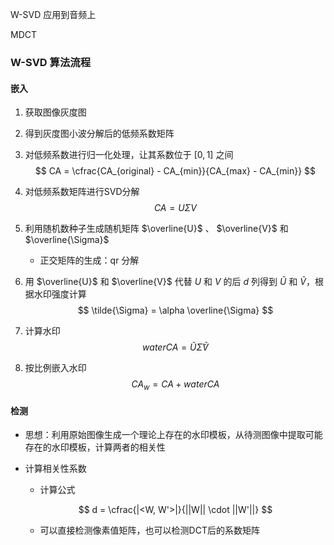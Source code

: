 W-SVD 应用到音频上

MDCT



### W-SVD 算法流程

#### 嵌入

1. 获取图像灰度图

2. 得到灰度图小波分解后的低频系数矩阵

3. 对低频系数进行归一化处理，让其系数位于 $[0, 1]$ 之间
   $$
   CA = \cfrac{CA_{original} - CA_{min}}{CA_{max} - CA_{min}}
   $$

4. 对低频系数矩阵进行SVD分解
   $$
   CA = U \Sigma V
   $$
   

5. 利用随机数种子生成随机矩阵 $\overline{U}$ 、 $\overline{V}$ 和 $\overline{\Sigma}$

   - 正交矩阵的生成：qr 分解

6. 用 $\overline{U}$ 和 $\overline{V}$ 代替 $U$ 和 $V$ 的后 $d$ 列得到 $\tilde{U}$ 和 $\tilde{V}$，根据水印强度计算 
   $$
   \tilde{\Sigma} = \alpha \overline{\Sigma}
   $$
   

7. 计算水印
   $$
   waterCA = \tilde{U} \tilde{\Sigma} \tilde{V}
   $$

8. 按比例嵌入水印
   $$
   CA_w = CA + waterCA
   $$



#### 检测

- 思想：利用原始图像生成一个理论上存在的水印模板，从待测图像中提取可能存在的水印模板，计算两者的相关性

- 计算相关性系数

  - 计算公式

  $$
  d = \cfrac{|<W, W'>|}{||W|| \cdot ||W'||}
  $$

  - 可以直接检测像素值矩阵，也可以检测DCT后的系数矩阵